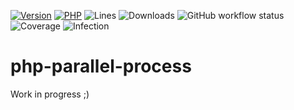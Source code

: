 [![Version](https://img.shields.io/badge/version-0.0.0-blueviolet.svg)](https://github.com/steevanb/php-parallel-processes/tree/0.0.0)
[![PHP](https://img.shields.io/badge/php-^7.4||^8.0-blue.svg)](https://php.net)
![Lines](https://img.shields.io/badge/code%20lines-4,356-blue.svg)
![Downloads](https://poser.pugx.org/steevanb/php-parallel-processes/downloads)
![GitHub workflow status](https://img.shields.io/github/workflow/status/steevanb/php-parallel-processes/CI)
![Coverage](https://img.shields.io/badge/coverage-75%25-success.svg)
![Infection](https://img.shields.io/badge/infection-80%25-success.svg)

# php-parallel-process

Work in progress ;)
